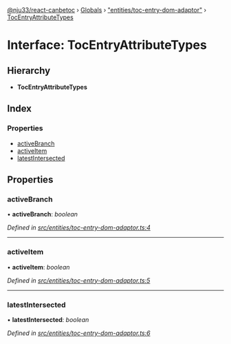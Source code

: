 [@nju33/react-canbetoc](../README.md) › [Globals](../globals.md) › ["entities/toc-entry-dom-adaptor"](../modules/_entities_toc_entry_dom_adaptor_.md) › [TocEntryAttributeTypes](_entities_toc_entry_dom_adaptor_.tocentryattributetypes.md)

# Interface: TocEntryAttributeTypes

## Hierarchy

* **TocEntryAttributeTypes**

## Index

### Properties

* [activeBranch](_entities_toc_entry_dom_adaptor_.tocentryattributetypes.md#activebranch)
* [activeItem](_entities_toc_entry_dom_adaptor_.tocentryattributetypes.md#activeitem)
* [latestIntersected](_entities_toc_entry_dom_adaptor_.tocentryattributetypes.md#latestintersected)

## Properties

###  activeBranch

• **activeBranch**: *boolean*

*Defined in [src/entities/toc-entry-dom-adaptor.ts:4](https://github.com/nju33/react-canbetoc/blob/ee204cb/src/entities/toc-entry-dom-adaptor.ts#L4)*

___

###  activeItem

• **activeItem**: *boolean*

*Defined in [src/entities/toc-entry-dom-adaptor.ts:5](https://github.com/nju33/react-canbetoc/blob/ee204cb/src/entities/toc-entry-dom-adaptor.ts#L5)*

___

###  latestIntersected

• **latestIntersected**: *boolean*

*Defined in [src/entities/toc-entry-dom-adaptor.ts:6](https://github.com/nju33/react-canbetoc/blob/ee204cb/src/entities/toc-entry-dom-adaptor.ts#L6)*
